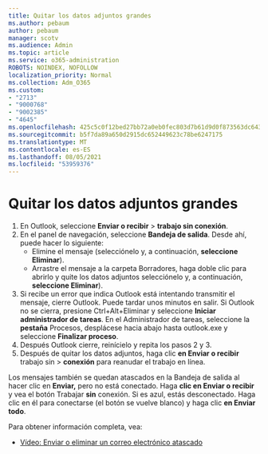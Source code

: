 ```yaml
---
title: Quitar los datos adjuntos grandes
ms.author: pebaum
author: pebaum
manager: scotv
ms.audience: Admin
ms.topic: article
ms.service: o365-administration
ROBOTS: NOINDEX, NOFOLLOW
localization_priority: Normal
ms.collection: Adm_O365
ms.custom:
- "2713"
- "9000768"
- "9002385"
- "4645"
ms.openlocfilehash: 425c5c0f12bed27bb72a0eb0fec803d7b61d9d0f873563dc6439cbfda9fdd08c
ms.sourcegitcommit: b5f7da89a650d2915dc652449623c78be6247175
ms.translationtype: MT
ms.contentlocale: es-ES
ms.lasthandoff: 08/05/2021
ms.locfileid: "53959376"
---
```

# <a name="remove-the-large-attachment"></a>Quitar los datos adjuntos grandes

1. En Outlook, seleccione **Enviar o recibir**  >  **trabajo sin conexión**. 
2. En el panel de navegación, seleccione **Bandeja de salida**. Desde ahí, puede hacer lo siguiente: 
    - Elimine el mensaje (selecciónelo y, a continuación, **seleccione Eliminar**).
    - Arrastre el mensaje a la carpeta Borradores, haga doble clic para abrirlo y quite los datos adjuntos selecciónelo y, a continuación, **seleccione Eliminar**).
3. Si recibe un error que indica Outlook está intentando transmitir el mensaje, cierre Outlook. Puede tardar unos minutos en salir. Si Outlook no se cierra, presione Ctrl+Alt+Eliminar y seleccione **Iniciar administrador de tareas**. En el Administrador de tareas, seleccione la **pestaña** Procesos, desplácese hacia abajo hasta outlook.exe y seleccione **Finalizar proceso**.
4. Después Outlook cierre, reinícielo y repita los pasos 2 y 3. 
5. Después de quitar los datos adjuntos, haga clic **en Enviar o recibir** trabajo sin  >  **conexión** para reanudar el trabajo en línea. 

Los mensajes también se quedan atascados en la Bandeja de salida al hacer clic en **Enviar,** pero no está conectado. Haga **clic en Enviar o recibir** y vea el botón Trabajar **sin** conexión. Si es azul, estás desconectado. Haga clic en él para conectarse (el botón se vuelve blanco) y haga clic **en Enviar todo**.
 
 Para obtener información completa, vea:
- [Vídeo: Enviar o eliminar un correo electrónico atascado](https://support.office.com/article/Video-Send-or-delete-an-email-stuck-in-your-outbox-26d5d34a-4e5f-444a-a9e8-44db04a94dec) 